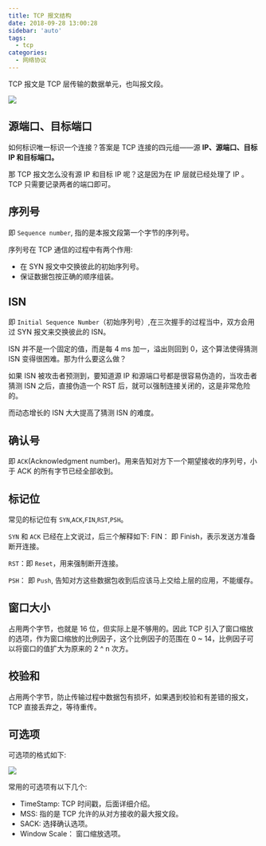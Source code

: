 ```yaml
---
title: TCP 报文结构
date: 2018-09-28 13:00:28
sidebar: 'auto'
tags:
  - tcp
categories:
  - 网络协议
---
```


TCP 报文是 TCP 层传输的数据单元，也叫报文段。

![](https://alvin-cdn.oss-cn-shenzhen.aliyuncs.com/images/tcp-structure.png)

## 源端口、目标端口

如何标识唯一标识一个连接？答案是 TCP 连接的四元组——源 **IP、源端口、目标 IP 和目标端口。**

那 TCP 报文怎么没有源 IP 和目标 IP 呢？这是因为在 IP 层就已经处理了 IP 。TCP 只需要记录两者的端口即可。

## 序列号

即 `Sequence number`, 指的是本报文段第一个字节的序列号。

序列号在 TCP 通信的过程中有两个作用:

- 在 SYN 报文中交换彼此的初始序列号。
- 保证数据包按正确的顺序组装。

## ISN

即 `Initial Sequence Number`（初始序列号）,在三次握手的过程当中，双方会用过 SYN 报文来交换彼此的 ISN。

ISN 并不是一个固定的值，而是每 4 ms 加一，溢出则回到 0，这个算法使得猜测 ISN 变得很困难。那为什么要这么做？

如果 ISN 被攻击者预测到，要知道源 IP 和源端口号都是很容易伪造的，当攻击者猜测 ISN 之后，直接伪造一个 RST 后，就可以强制连接关闭的，这是非常危险的。

而动态增长的 ISN 大大提高了猜测 ISN 的难度。

## 确认号

即 `ACK`(Acknowledgment number)。用来告知对方下一个期望接收的序列号，小于 ACK 的所有字节已经全部收到。

## 标记位

常见的标记位有 `SYN`,`ACK`,`FIN`,`RST`,`PSH`。

`SYN` 和 `ACK` 已经在上文说过，后三个解释如下: FIN： 即 Finish，表示发送方准备断开连接。

`RST`：即 `Reset`，用来强制断开连接。

`PSH`： 即 `Push`, 告知对方这些数据包收到后应该马上交给上层的应用，不能缓存。

## 窗口大小

占用两个字节，也就是 16 位，但实际上是不够用的。因此 TCP 引入了窗口缩放的选项，作为窗口缩放的比例因子，这个比例因子的范围在 0 ~ 14，比例因子可以将窗口的值扩大为原来的 2 ^ n 次方。

## 校验和

占用两个字节，防止传输过程中数据包有损坏，如果遇到校验和有差错的报文，TCP 直接丢弃之，等待重传。

## 可选项

可选项的格式如下:

![](https://alvin-cdn.oss-cn-shenzhen.aliyuncs.com/images/tcp-structure2.png)

常用的可选项有以下几个:

- TimeStamp: TCP 时间戳，后面详细介绍。
- MSS: 指的是 TCP 允许的从对方接收的最大报文段。
- SACK: 选择确认选项。
- Window Scale： 窗口缩放选项。
